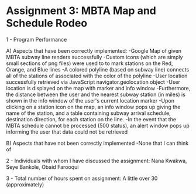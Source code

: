 Assignment 3: MBTA Map and Schedule Rodeo
=========================================

1 - Program Performance

A) Aspects that have been correctly implemented:
-Google Map of given MBTA subway line renders successfully
-Custom icons (which are simply small sections of png files) were used to 
to mark stations on the Red, Orange, and Blue lines
-A colored polyline (based on subway line) connects all of the stations of 
associated with the color of the polyline
-User location successfully retrieved via JavaScript navigator.geolocation object
-User location is displayed on the map with marker and info window
-Furthermore, the distance between the user and the nearest subway station
(in miles) is shown in the info window of the user's current location marker
-Upon clicking  on a station icon on the map, an info window pops up giving
the name of the station, and a table containing subway arrival schedule, 
destination direction, for each station on the line.
-In the event that the MBTA schedule cannot be processed (500 status), an
alert window pops up informing the user that data could not be retrieved

B) Aspects that have not been correctly implemented
-None that I can think of

2 - Individuals with whom I have discussed the assignment:
	Nana Kwakwa, Seye Bankole, Obaid Farooqui 

3 - Total number of hours spent on assignment:
	A little over 30 (approximately)
